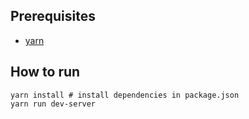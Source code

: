 ## Prerequisites
- [yarn](https://classic.yarnpkg.com/en/)

## How to run
```
yarn install # install dependencies in package.json
yarn run dev-server
```